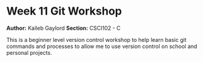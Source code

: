 # Week 11 Git Workshop
**Author:** Kaileb Gaylord
**Section:** CSCI102 - C

This is a beginner level version control workshop to help learn basic git commands and processes to allow me to use version control on school and personal projects.